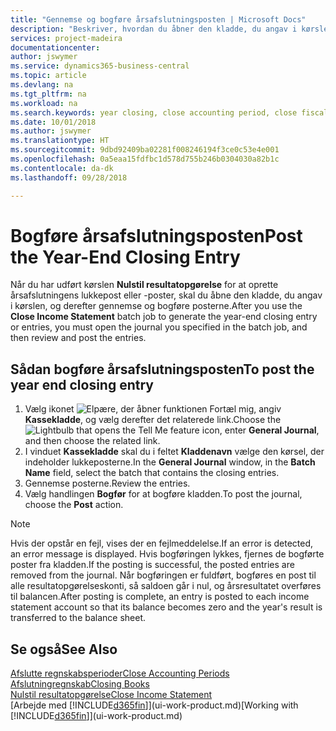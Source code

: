 ```yaml
---
title: "Gennemse og bogføre årsafslutningsposten | Microsoft Docs"
description: "Beskriver, hvordan du åbner den kladde, du angav i kørslen Nulstil resultatopgørelse, og derefter gennemser og bogfører årsafslutningsposten."
services: project-madeira
documentationcenter: 
author: jswymer
ms.service: dynamics365-business-central
ms.topic: article
ms.devlang: na
ms.tgt_pltfrm: na
ms.workload: na
ms.search.keywords: year closing, close accounting period, close fiscal year, bank account detailed trial balance
ms.date: 10/01/2018
ms.author: jswymer
ms.translationtype: HT
ms.sourcegitcommit: 9dbd92409ba02281f008246194f3ce0c53e4e001
ms.openlocfilehash: 0a5eaa15fdfbc1d578d755b246b0304030a82b1c
ms.contentlocale: da-dk
ms.lasthandoff: 09/28/2018

---
```

# <a name="post-the-year-end-closing-entry"></a><span data-ttu-id="358b2-103">Bogføre årsafslutningsposten</span><span class="sxs-lookup"><span data-stu-id="358b2-103">Post the Year-End Closing Entry</span></span>
<span data-ttu-id="358b2-104">Når du har udført kørslen **Nulstil resultatopgørelse** for at oprette årsafslutningens lukkepost eller -poster, skal du åbne den kladde, du angav i kørslen, og derefter gennemse og bogføre posterne.</span><span class="sxs-lookup"><span data-stu-id="358b2-104">After you use the **Close Income Statement** batch job to generate the year-end closing entry or entries, you must open the journal you specified in the batch job, and then review and post the entries.</span></span>

## <a name="to-post-the-year-end-closing-entry"></a><span data-ttu-id="358b2-105">Sådan bogføre årsafslutningsposten</span><span class="sxs-lookup"><span data-stu-id="358b2-105">To post the year end closing entry</span></span>
1. <span data-ttu-id="358b2-106">Vælg ikonet ![Elpære, der åbner funktionen Fortæl mig](media/ui-search/search_small.png "Fortæl mig, hvad du vil foretage dig"), angiv **Kassekladde**, og vælg derefter det relaterede link.</span><span class="sxs-lookup"><span data-stu-id="358b2-106">Choose the ![Lightbulb that opens the Tell Me feature](media/ui-search/search_small.png "Tell me what you want to do") icon, enter **General Journal**, and then choose the related link.</span></span>
2. <span data-ttu-id="358b2-107">I vinduet **Kassekladde** skal du i feltet **Kladdenavn** vælge den kørsel, der indeholder lukkeposterne.</span><span class="sxs-lookup"><span data-stu-id="358b2-107">In the **General Journal** window, in the **Batch Name** field, select the batch that contains the closing entries.</span></span>
3. <span data-ttu-id="358b2-108">Gennemse posterne.</span><span class="sxs-lookup"><span data-stu-id="358b2-108">Review the entries.</span></span>
4. <span data-ttu-id="358b2-109">Vælg handlingen **Bogfør** for at bogføre kladden.</span><span class="sxs-lookup"><span data-stu-id="358b2-109">To post the journal, choose the **Post** action.</span></span>

> [!NOTE]  
>   <span data-ttu-id="358b2-110">Hvis der opstår en fejl, vises der en fejlmeddelelse.</span><span class="sxs-lookup"><span data-stu-id="358b2-110">If an error is detected, an error message is displayed.</span></span> <span data-ttu-id="358b2-111">Hvis bogføringen lykkes, fjernes de bogførte poster fra kladden.</span><span class="sxs-lookup"><span data-stu-id="358b2-111">If the posting is successful, the posted entries are removed from the journal.</span></span> <span data-ttu-id="358b2-112">Når bogføringen er fuldført, bogføres en post til alle resultatopgørelseskonti, så saldoen går i nul, og årsresultatet overføres til balancen.</span><span class="sxs-lookup"><span data-stu-id="358b2-112">After posting is complete, an entry is posted to each income statement account so that its balance becomes zero and the year's result is transferred to the balance sheet.</span></span>

## <a name="see-also"></a><span data-ttu-id="358b2-113">Se også</span><span class="sxs-lookup"><span data-stu-id="358b2-113">See Also</span></span>
[<span data-ttu-id="358b2-114">Afslutte regnskabsperioder</span><span class="sxs-lookup"><span data-stu-id="358b2-114">Close Accounting Periods</span></span>](year-close-account-periods.md)  
[<span data-ttu-id="358b2-115">Afslutningregnskab</span><span class="sxs-lookup"><span data-stu-id="358b2-115">Closing Books</span></span>](year-close-books.md)  
[<span data-ttu-id="358b2-116">Nulstil resultatopgørelse</span><span class="sxs-lookup"><span data-stu-id="358b2-116">Close Income Statement</span></span>](year-close-income-statement.md)  
<span data-ttu-id="358b2-117">[Arbejde med [!INCLUDE[d365fin](includes/d365fin_md.md)]](ui-work-product.md)</span><span class="sxs-lookup"><span data-stu-id="358b2-117">[Working with [!INCLUDE[d365fin](includes/d365fin_md.md)]](ui-work-product.md)</span></span>

